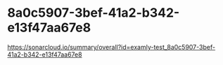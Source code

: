 # 8a0c5907-3bef-41a2-b342-e13f47aa67e8
https://sonarcloud.io/summary/overall?id=examly-test_8a0c5907-3bef-41a2-b342-e13f47aa67e8
